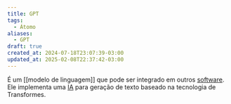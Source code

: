 ```yaml
---
title: GPT
tags:
  - Átomo
aliases:
  - GPT
draft: true
created_at: 2024-07-18T23:07:39-03:00
updated_at: 2025-02-08T22:37:42-03:00
---
```


É um [[modelo de linguagem]] que pode ser integrado em outros [software](../../26/atomo/Software.md). Ele implementa uma [IA](../../26/atomo/Inteligencia_artificial.md) para geração de texto baseado na tecnologia de Transformes.
